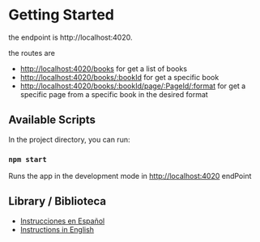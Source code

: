 # Getting Started

the endpoint is http://localhost:4020.

the routes are 
- [http://localhost:4020/books](http://localhost:4020/books) for get a list of books
- [http://localhost:4020/books/:bookId](http://localhost:4020/books/:bookId) for get a specific book 
- [http://localhost:4020/books/:bookId/page/:PageId/:format](http://localhost:4020/books/:bookId/page/:PageId/:format) for get a specific page from a specific book in the desired format

## Available Scripts

In the project directory, you can run:

### `npm start`

Runs the app in the development mode in [http://localhost:4020](http://localhost:4020) endPoint

## Library / Biblioteca 

- [Instrucciones en Español](README_ES.md)
- [Instructions in English](README_EN.md)

